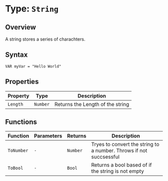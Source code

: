 # Type: `String`

## Overview

A string stores a series of charachters.

## Syntax

```ysharpe
VAR myVar = "Hello World"
```

## Properties

| Property | Type     | Description                      |
| -------- | -------- | -------------------------------- |
| `Length` | `Number` | Returns the Length of the string |

## Functions


| Function   | Parameters | Returns  | Description                                                        |
| ---------- | ---------- | -------- | ------------------------------------------------------------------ |
| `ToNumber` | `-`        | `Number` | Tryes to convert the string to a number. Throws if not succsessful |
| `ToBool`   | `-`        | `Bool`   | Returns a bool based of if the string is not empty                 |
